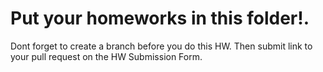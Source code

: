 # Put your homeworks in this folder!.  
Dont forget to create a branch before you do this HW. 
Then submit link to your pull request on the HW Submission Form. 
